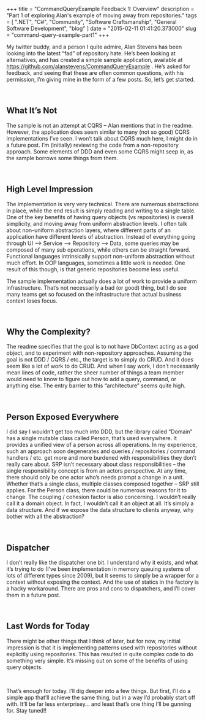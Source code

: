 
+++
title = "CommandQueryExample Feedback 1: Overview"
description = "Part 1 of exploring Alan's example of moving away from repositories."
tags = [ ".NET", "C#", "Community", "Software Craftsmanship", "General Software Development", "blog" ]
date = "2015-02-11 01:41:20.373000"
slug = "command-query-example-part1"
+++
<p>My twitter buddy, and a person I quite admire, Alan Stevens has been looking into the latest “fad” of repository hate. He’s been looking at alternatives, and has created a simple sample application, available at <a title="https://github.com/alanstevens/CommandQueryExample" href="https://github.com/alanstevens/CommandQueryExample">https://github.com/alanstevens/CommandQueryExample</a> . He’s asked for feedback, and seeing that these are often common questions, with his permission, I’m giving mine in the form of a few posts. So, let’s get started.</p> <p>&nbsp;</p> <h2>What It’s Not</h2> <p>The sample is not an attempt at CQRS – Alan mentions that in the readme. However, the application does seem similar to many (not so good) CQRS implementations I’ve seen. I won’t talk about CQRS much here, I might do in a future post. I’m (initially) reviewing the code from a non-repository approach. Some elements of DDD and even some CQRS might seep in, as the sample borrows some things from them.</p> <p>&nbsp;</p> <h2>High Level Impression</h2> <p>The implementation is very very technical. There are numerous abstractions in place, while the end result is simply reading and writing to a single table. One of the key benefits of having query objects (vs repositories) is overall simplicity, and moving away from uniform abstraction levels. I often talk about non-uniform abstraction layers, where different parts of an application have different levels of abstraction. Instead of everything going through UI –&gt; Service –&gt; Repository –&gt; Data, some queries may be composed of many sub operations, while others can be straight forward. Functional languages intrinsically support non-uniform abstraction without much effort. In OOP languages, sometimes a little work is needed. One result of this though, is that generic repositories become less useful.</p> <p>The sample implementation actually does a lot of work to provide a uniform infrastructure. That’s not necessarily a bad (or good) thing, but I do see many teams get so focused on the infrastructure that actual business context loses focus. </p> <p>&nbsp;</p> <h2>Why the Complexity?</h2> <p>The readme specifies that the goal is to not have DbContext acting as a god object, and to experiment with non-repository approaches. Assuming the goal is not DDD / CQRS / etc., the target is to simply do CRUD. And it does seem like a lot of work to do CRUD. And when I say work, I don’t necessarily mean lines of code, rather the sheer number of things a team member would need to know to figure out how to add a query, command, or anything else. The entry barrier to this “architecture” seems quite high.</p> <p>&nbsp;</p> <h2>Person Exposed Everywhere</h2> <p>I did say I wouldn’t get too much into DDD, but the library called “Domain” has a single mutable class called Person, that’s used everywhere. It provides a unified view of a person across all operations. In my experience, such an approach soon degenerates and queries / repositories / command handlers / etc. get more and more burdened with responsibilities they don’t really care about. SRP isn’t necessary about class responsibilities – the single responsibility concept is from an actors perspective. At any time, there should only be one actor who’s needs prompt a change in a unit. Whether that’s a single class, multiple classes composed together – SRP still applies. For the Person class, there could be numerous reasons for it to change. The coupling / cohesion factor is also concerning. I wouldn’t really call it a domain object. In fact, I wouldn’t call it an object at all. It’s simply a data structure. And if we expose the data structure to clients anyway, why bother with all the abstraction? </p> <p>&nbsp;</p> <h2>Dispatcher</h2> <p>I don’t really like the dispatcher one bit. I understand why it exists, and what it’s trying to do (I’ve been implementation in memory queuing systems of lots of different types since 2009), but it seems to simply be a wrapper for a context without exposing the context. And the use of statics in the factory is a hacky workaround. There are pros and cons to dispatchers, and I’ll cover them in a future post.</p> <p>&nbsp;</p> <h2>Last Words for Today</h2> <p>There might be other things that I think of later, but for now, my initial impression is that it is implementing patterns used with repositories without explicitly using repositories. This has resulted in quite complex code to do something very simple. It’s missing out on some of the benefits of using query objects. </p> <p>&nbsp;</p> <p>That’s enough for today. I’ll dig deeper into a few things. But first, I’ll do a simple app that’ll achieve the same thing, but in a way I’d probably start off with. It’ll be far less enterprisey… and least that’s one thing I’ll be gunning for. Stay tuned!!</p>
        